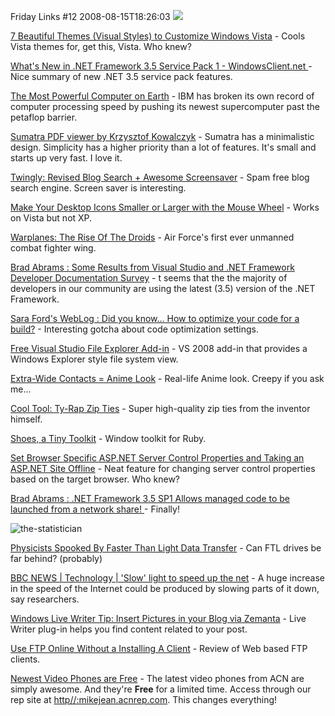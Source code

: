 Friday Links #12
2008-08-15T18:26:03
![](http://az667460.vo.msecnd.net/cdn/images/links.gif)

[7 Beautiful Themes (Visual Styles) to Customize Windows Vista](http://www.nirmaltv.com/2008/08/07/download-windows-vista-themes/) - Cools Vista themes for, get this, Vista. Who knew?

[What's New in .NET Framework 3.5 Service Pack 1 - WindowsClient.net ](http://windowsclient.net/wpf/wpf35/wpf-whats-new-35sp1.aspx)- Nice summary of new .NET 3.5 service pack features. 

[The Most Powerful Computer on Earth](http://www.popsci.com/scitech/article/2008-06/most-powerful-computer-earth) - IBM has broken its own record of computer processing speed by pushing its newest supercomputer past the petaflop barrier.

[Sumatra PDF viewer by Krzysztof Kowalczyk](http://blog.kowalczyk.info/software/sumatrapdf/index.html) - Sumatra has a minimalistic design. Simplicity has a higher priority than a lot of features. It's small and starts up very fast. I love it.

[Twingly: Revised Blog Search + Awesome Screensaver](http://www.makeuseof.com/tag/twingly-search-and-awesome-screensaver/) - Spam free blog search engine. Screen saver is interesting.

[Make Your Desktop Icons Smaller or Larger with the Mouse Wheel](http://www.labnol.org/software/tutorials/make-desktop-icons-smaller-larger-with-mouse/4209/) - Works on Vista but not XP.

[Warplanes: The Rise Of The Droids](http://www.strategypage.com/htmw/htairfo/articles/20080811.aspx) - Air Force's first ever unmanned combat fighter wing.

[Brad Abrams : Some Results from Visual Studio and .NET Framework Developer Documentation Survey](http://blogs.msdn.com/brada/archive/2008/08/11/some-results-from-visual-studio-and-net-framework-developer-documentation-survey.aspx) - t seems that the the majority of developers in our community are using the latest (3.5) version of the .NET Framework.

[Sara Ford's WebLog : Did you know… How to optimize your code for a build?](http://blogs.msdn.com/saraford/archive/2008/08/13/did-you-know-how-to-optimize-your-code-for-a-build-290.aspx) - Interesting gotcha about code optimization settings.

[Free Visual Studio File Explorer Add-in](http://www.mindscape.co.nz/blog/index.php/2008/08/13/free-visual-studio-file-explorer-add-in/) - VS 2008 add-in that provides a Windows Explorer style file system view.

[Extra-Wide Contacts = Anime Look](http://www.geeknews.net/2008/08/13/extra-wide-contacts-anime-look) - Real-life Anime look. Creepy if you ask me...

[Cool Tool: Ty-Rap Zip Ties](http://www.kk.org/cooltools/archives/002980.php) - Super high-quality zip ties from the inventor himself.

[Shoes, a Tiny Toolkit](http://code.whytheluckystiff.net/shoes/) - Window toolkit for Ruby.

[Set Browser Specific ASP.NET Server Control Properties and Taking an ASP.NET Site Offline](http://ryanfarley.com/blog/archive/2008/08/14/set-browser-specific-asp.net-server-control-properties-and-taking-an.aspx) - Neat feature for changing server control properties based on the target browser. Who knew?

[Brad Abrams : .NET Framework 3.5 SP1 Allows managed code to be launched from a network share! ](http://blogs.msdn.com/brada/archive/2008/08/13/net-framework-3-5-sp1-allows-managed-code-to-be-launched-from-a-network-share.aspx)- Finally!

![the-statistician](http://az667460.vo.msecnd.net/cdn/images/blog/FridayLinks11_C5B5/thestatistician.png)

[Physicists Spooked By Faster Than Light Data Transfer](http://www.geeknews.net/2008/08/14/physicists-spooked-by-faster-than-light-data-transfer) - Can FTL drives be far behind? (probably) 

[BBC NEWS | Technology | 'Slow' light to speed up the net](http://news.bbc.co.uk/2/hi/technology/7557280.stm) - A huge increase in the speed of the Internet could be produced by slowing parts of it down, say researchers.

[Windows Live Writer Tip: Insert Pictures in your Blog via Zemanta](http://www.labnol.org/internet/blogging/insert-pictures-windows-live-writer-via-zemanta/4238/) - Live Writer plug-in helps you find content related to your post.

[Use FTP Online Without a Installing A Client](http://www.makeuseof.com/tag/use-ftp-online-without-installin-a-client/) - Review of Web based FTP clients.

[Newest Video Phones are Free](http://myacn.com) - The latest video phones from ACN are simply awesome. And they're **Free** for a limited time. Access through our rep site at [http//:mikejean.acnrep.com](http://mikejean.acnrep.com). This changes everything!
